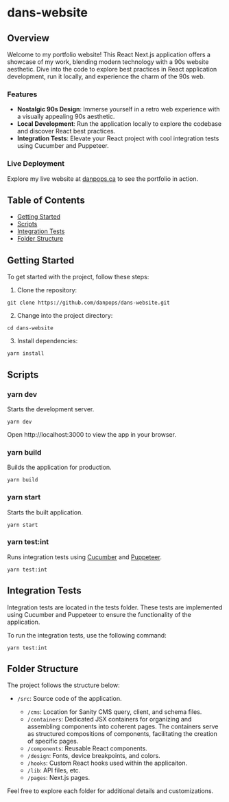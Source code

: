 # dans-website

## Overview

Welcome to my portfolio website! This React Next.js application offers a showcase of my work, blending modern technology with a 90s website aesthetic. Dive into the code to explore best practices in React application development, run it locally, and experience the charm of the 90s web.

### Features

- **Nostalgic 90s Design**: Immerse yourself in a retro web experience with a visually appealing 90s aesthetic.
- **Local Development**: Run the application locally to explore the codebase and discover React best practices.
- **Integration Tests**: Elevate your React project with cool integration tests using Cucumber and Puppeteer.

### Live Deployment

Explore my live website at [danpops.ca](https://danpops.ca) to see the portfolio in action.

## Table of Contents

- [Getting Started](#getting-started)
- [Scripts](#scripts)
- [Integration Tests](#integration-tests)
- [Folder Structure](#folder-structure)

## Getting Started

To get started with the project, follow these steps:

1. Clone the repository:

```
git clone https://github.com/danpops/dans-website.git
```

2. Change into the project directory:

```
cd dans-website
```

3. Install dependencies:

```
yarn install
```

## Scripts

### yarn dev

Starts the development server.

```
yarn dev
```

Open http://localhost:3000 to view the app in your browser.

### yarn build

Builds the application for production.

```
yarn build
```

### yarn start

Starts the built application.

```
yarn start
```

### yarn test:int

Runs integration tests using [Cucumber](https://cucumber.io/) and [Puppeteer](https://pptr.dev/).

```
yarn test:int
```

## Integration Tests

Integration tests are located in the tests folder. These tests are implemented using Cucumber and Puppeteer to ensure the functionality of the application.

To run the integration tests, use the following command:

```
yarn test:int
```

## Folder Structure

The project follows the structure below:

- `/src`: Source code of the application.

  - `/cms`: Location for Sanity CMS query, client, and schema files.
  - `/containers`: Dedicated JSX containers for organizing and assembling components into coherent pages. The containers serve as structured compositions of components, facilitating the creation of specific pages.
  - `/components`: Reusable React components.
  - `/design`: Fonts, device breakpoints, and colors.
  - `/hooks`: Custom React hooks used within the applicaiton.
  - `/lib`: API files, etc.
  - `/pages`: Next.js pages.

Feel free to explore each folder for additional details and customizations.
